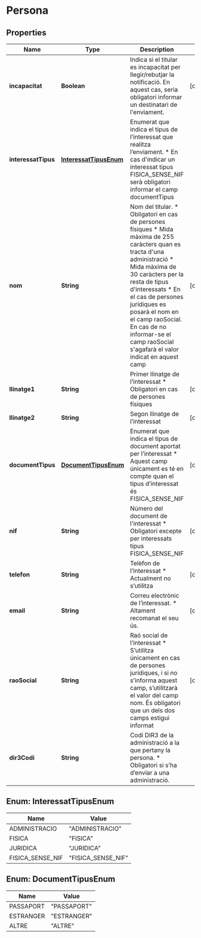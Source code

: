# Persona

## Properties
Name | Type | Description | Notes
------------ | ------------- | ------------- | -------------
**incapacitat** | **Boolean** | Indica si el titular es incapacitat per llegir/rebutjar la notificació. En aquest cas, seria obligatori informar un destinatari de l&#x27;enviament. |  [optional]
**interessatTipus** | [**InteressatTipusEnum**](#InteressatTipusEnum) | Enumerat que indica el tipus de l’interessat que realitza l’enviament.  * En cas d&#x27;indicar un interessat tipus FISICA_SENSE_NIF serà obligatori informar el camp documentTipus | 
**nom** | **String** | Nom del titular.  * Obligatori en cas de persones físiques  * Mida màxima de 255 caràcters quan es tracta d&#x27;una administració  * Mida màxima de 30 caràcters per la resta de tipus d&#x27;interessats  * En el cas de persones jurídiques es posarà el nom en el camp raoSocial. En cas de no informar-se el camp raoSocial s&#x27;agafarà el valor indicat en aquest camp |  [optional]
**llinatge1** | **String** | Primer llinatge de l’interessat  * Obligatori en cas de persones físiques |  [optional]
**llinatge2** | **String** | Segon llinatge de l’interessat |  [optional]
**documentTipus** | [**DocumentTipusEnum**](#DocumentTipusEnum) | Enumerat que indica el tipus de document aportat per l’interessat  * Aquest camp únicament es té en compte quan el tipus d’interessat és FISICA_SENSE_NIF |  [optional]
**nif** | **String** | Número del document de l&#x27;interessat  * Obligatori excepte per interessats tipus FISICA_SENSE_NIF |  [optional]
**telefon** | **String** | Telèfon de l’interessat  * Actualment no s’utilitza |  [optional]
**email** | **String** | Correu electrònic de l’interessat.   * Altament recomanat el seu ús. |  [optional]
**raoSocial** | **String** | Raó social de l’interessat  * S’utilitza únicament en cas de persones jurídiques, i si no s’informa aquest camp, s’utilitzarà el valor del camp nom. És obligatori que un dels dos camps estigui informat |  [optional]
**dir3Codi** | **String** | Codi DIR3 de la administració a la que pertany la persona.  * Obligatori si s’ha d’enviar a una administració. | 

<a name="InteressatTipusEnum"></a>
## Enum: InteressatTipusEnum
Name | Value
---- | -----
ADMINISTRACIO | &quot;ADMINISTRACIO&quot;
FISICA | &quot;FISICA&quot;
JURIDICA | &quot;JURIDICA&quot;
FISICA_SENSE_NIF | &quot;FISICA_SENSE_NIF&quot;

<a name="DocumentTipusEnum"></a>
## Enum: DocumentTipusEnum
Name | Value
---- | -----
PASSAPORT | &quot;PASSAPORT&quot;
ESTRANGER | &quot;ESTRANGER&quot;
ALTRE | &quot;ALTRE&quot;
